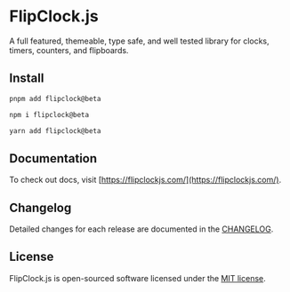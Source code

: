# FlipClock.js

A full featured, themeable, type safe, and well tested library for clocks, timers, counters, and flipboards.

## Install

```bash
pnpm add flipclock@beta
```

```bash
npm i flipclock@beta
```

```bash
yarn add flipclock@beta
```

## Documentation

To check out docs, visit [https://flipclockjs.com/](https://flipclockjs.com/).

## Changelog

Detailed changes for each release are documented in the [CHANGELOG](https://github.com/objectivehtml/flipclock/blob/master/CHANGELOG.md).

## License

FlipClock.js is open-sourced software licensed under the [MIT license](https://opensource.org/licenses/MIT).